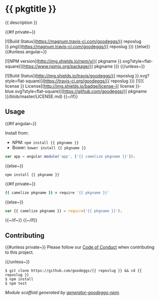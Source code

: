 # {{ pkgtitle }}

{{ description }}

{{#if private~}}

[![Build Status](https://magnum.travis-ci.com/goodeggs/{{ reposlug }}.png)](https://magnum.travis-ci.com/goodeggs/{{ reposlug }})
{{else}}{{#unless angular~}}

[![NPM version](http://img.shields.io/npm/v/{{ pkgname }}.svg?style=flat-square)](https://www.npmjs.org/package/{{ pkgname }})
{{/unless~}}

[![Build Status](http://img.shields.io/travis/goodeggs/{{ reposlug }}.svg?style=flat-square)](https://travis-ci.org/goodeggs/{{ reposlug }})
[![{{ license }} License](http://img.shields.io/badge/license-{{ license }}-blue.svg?style=flat-square)](https://github.com/goodeggs/{{ pkgname }}/blob/master/LICENSE.md)
{{~/if}}

## Usage

{{#if angular~}}

Install from:

- NPM: `npm install {{ pkgname }}`
- Bower: `bower install {{ pkgname }}`

```js
var app = angular.module('app', ['{{ camelize pkgname }}']);
```
{{else~}}
```
npm install {{ pkgname }}
```

{{#if private~}}
```coffee
{{ camelize pkgname }} = require '{{ pkgname }}'
```
{{else~}}
```js
var {{ camelize pkgname }} = require('{{ pkgname }}');
```
{{~/if~}}
{{~/if}}

## Contributing

{{#unless private~}}
Please follow our [Code of Conduct](https://github.com/goodeggs/mongoose-webdriver/blob/master/CODE_OF_CONDUCT.md)
when contributing to this project.

{{/unless~}}
```
$ git clone https://github.com/goodeggs/{{ reposlug }} && cd {{ reposlug }}
$ npm install
$ npm test
```

_Module scaffold generated by [generator-goodeggs-npm](https://github.com/goodeggs/generator-goodeggs-npm)._
